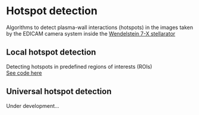 # Hotspot detection
Algorithms to detect plasma-wall interactions (hotspots) in the images taken by the EDICAM camera system inside the [Wendelstein 7-X stellarator](https://www.ipp.mpg.de/w7x)

## Local hotspot detection
Detecting hotspots in predefined regions of interests (ROIs)<br>
[See code here](https://github.com/szmate00/hotspot_detection/blob/master/local_detection/hotspot_detect_roi.py)
## Universal hotspot detection
Under development...
